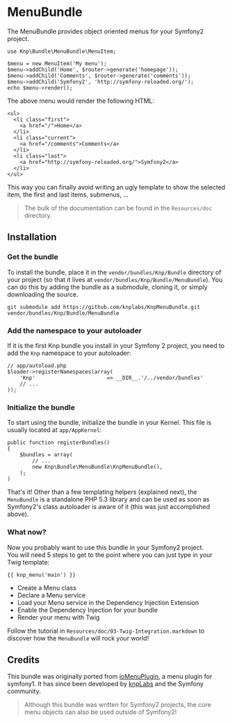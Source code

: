 MenuBundle
==========

The MenuBundle provides object oriented menus for your Symfony2 project.

    use Knp\Bundle\MenuBundle\MenuItem;

    $menu = new MenuItem('My menu');
    $menu->addChild('Home', $router->generate('homepage'));
    $menu->addChild('Comments', $router->generate('comments'));
    $menu->addChild('Symfony2', 'http://symfony-reloaded.org/');
    echo $menu->render();

The above menu would render the following HTML:

    <ul>
      <li class="first">
        <a href="/">Home</a>
      </li>
      <li class="current">
        <a href="/comments">Comments</a>
      </li>
      <li class="last">
        <a href="http://symfony-reloaded.org/">Symfony2</a>
      </li>
    </ul>

This way you can finally avoid writing an ugly template to show the selected item,
the first and last items, submenus, ...

> The bulk of the documentation can be found in the `Resources/doc` directory.

## Installation

### Get the bundle

To install the bundle, place it in the `vendor/bundles/Knp/Bundle` directory of your project
(so that it lives at `vendor/bundles/Knp/Bundle/MenuBundle`). You can do this by adding
the bundle as a submodule, cloning it, or simply downloading the source.

    git submodule add https://github.com/knplabs/KnpMenuBundle.git vendor/bundles/Knp/Bundle/MenuBundle

### Add the namespace to your autoloader

If it is the first Knp bundle you install in your Symfony 2 project, you
need to add the `Knp` namespace to your autoloader:

    // app/autoload.php
    $loader->registerNamespaces(array(
        'Knp'                       => __DIR__.'/../vendor/bundles'
        // ...
    ));

### Initialize the bundle

To start using the bundle, initialize the bundle in your Kernel. This
file is usually located at `app/AppKernel`:

    public function registerBundles()
    {
        $bundles = array(
            // ...
            new Knp\Bundle\MenuBundle\KnpMenuBundle(),
        );
    )

That's it! Other than a few templating helpers (explained next), the `MenuBundle`
is a standalone PHP 5.3 library and can be used as soon as Symfony2's
class autoloader is aware of it (this was just accomplished above).

### What now?

Now you probably want to use this bundle in your Symfony2 project.  
You will need 5 steps to get to the point where you can just type in your Twig template:

    {{ knp_menu('main') }}

* Create a Menu class
* Declare a Menu service
* Load your Menu service in the Dependency Injection Extension
* Enable the Dependency Injection for your bundle
* Render your menu with Twig

Follow the tutorial in `Resources/doc/03-Twig-Integration.markdown` to
discover how the `MenuBundle` will rock your world!

## Credits

This bundle was originally ported from [ioMenuPlugin](http://github.com/weaverryan/ioMenuPlugin),
a menu plugin for symfony1. It has since been developed by [knpLabs](http://www.knplabs.com) and
the Symfony community.

> Although this bundle was written for Symfony2 projects, the core menu objects
> can also be used outside of Symfony2!
